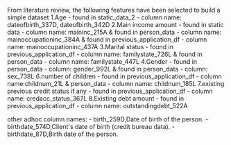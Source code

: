From literature review, the following features have been selected to build a simple dataset
1.Age - found in static_data_2 - column name: dateofbirth_337D, dateofbirth_342D
2.Main income amount -  found in static data - column name: maininc_215A & found in person_data - column name: mainoccupationinc_384A & found in previous_application_df - column name: mainoccupationinc_437A
3.Marital status - found in previous_application_df - column name: familystate_726L & found in person_data - column name: familystate_447L
4.Gender - found in person_data - column: gender_992L & found in person_data - column: sex_738L
6.number of children - found in previous_application_df - column name:childnum_21L  & person_data - column name: childnum_185L
7.existing previous credit status if any - found in previous_application_df - column name: credacc_status_367L 
8.Existing debt amount - found in previous_application_df - column name: outstandingdebt_522A

other adhoc column names:
    - birth_259D,Date of birth of the person.
    - birthdate_574D,Client's date of birth (credit bureau data).
    - birthdate_87D,Birth date of the person.